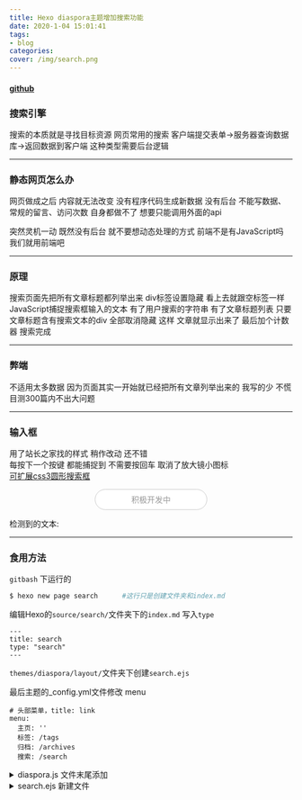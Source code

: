 ```yaml
---
title: Hexo diaspora主题增加搜索功能
date: 2020-1-04 15:01:41
tags: 
- blog
categories:
cover: /img/search.png
---
```


#### [github](https://github.com/Hotobun/hexo-theme-diaspora-search)

### 搜索引擎
搜索的本质就是寻找目标资源
网页常用的搜索
客户端提交表单->服务器查询数据库->返回数据到客户端
这种类型需要后台逻辑
 
***
### 静态网页怎么办 
网页做成之后 内容就无法改变 没有程序代码生成新数据
没有后台 不能写数据、常规的留言、访问次数 自身都做不了 想要只能调用外面的api

突然灵机一动 既然没有后台 就不要想动态处理的方式
前端不是有JavaScript吗 我们就用前端吧

*** 
### 原理
搜索页面先把所有文章标题都列举出来 
div标签设置隐藏 看上去就跟空标签一样
JavaScript捕捉搜索框输入的文本 
有了用户搜索的字符串 有了文章标题列表 
只要文章标题含有搜索文本的div 全部取消隐藏
这样 文章就显示出来了 
最后加个计数器 搜索完成

*** 
### 弊端
不适用太多数据 因为页面其实一开始就已经把所有文章列举出来的
我写的少 不慌 目测300篇内不出大问题

*** 
### 输入框
用了站长之家找的样式 稍作改动 还不错   
每按下一个按键 都能捕捉到 不需要按回车 取消了放大镜小图标  
[可扩展css3圆形搜索框](http://sc.chinaz.com/jiaoben/130222276600.htm)  

 


<form style=" text-align:center">    
    <style >
        input {
            outline: none;
        }
        input[type=search] {
            -webkit-appearance: textfield;
            font-family: inherit;
            font-size: 100%;
        }
        input::-webkit-search-decoration,
        input::-webkit-search-cancel-button {
            display: none;
        }
        input[type=search] {
            border: solid 1px #ccc;
            padding: 9px 9px 9px 9px;
            width: 200px;
            -webkit-border-radius: 10em;
            -moz-border-radius: 10em;
            border-radius: 10em;
            -webkit-transition: all .5s;
            -moz-transition: all .5s;
            transition: all .5s;
        }
        input[type=search]:focus {
            width: 130px;
            background-color: #fff;
            border-color: #6dcff6;
            margin-left: -11px;
            margin-right: 11;
            width: 330px;
            -webkit-box-shadow: 0 0 5px rgba(109, 207, 246, .5);
            -moz-box-shadow: 0 0 5px rgba(109, 207, 246, .5);
            box-shadow: 0 0 5px rgba(109, 207, 246, .5);
        }
        input:-moz-placeholder {
            color: #999;
        }
        input::-webkit-input-placeholder {
            color: #999;
        }
    </style>
    <input id = "search" name= "search" type="search" placeholder="积极开发中" 
    autocomplete="off" style="text-align:center" onfocus="this.setAttribute('placeholder', ''); " 
    onblur="if (this.value == '') this.setAttribute('placeholder', '下次一定！');" 
    onkeyup="text_button_search_onkeypress(),this.value=this.value.replace(/(^\s*)/g,'')">
    <input id = "search-btn" style="display: none;">
</form>

<span>检测到的文本: </span><span id = "search_test"></span>

***
### 食用方法
`gitbash` 下运行的  

``` bash
$ hexo new page search      #这行只是创建文件夹和index.md  
```
 
  
编辑Hexo的`source/search/`文件夹下的`index.md` 写入`type`   
 
```
---
title: search
type: "search"  
---
```

`themes/diaspora/layout/`文件夹下创建`search.ejs`

最后主题的_config.yml文件修改 menu

```
# 头部菜单，title: link
menu:
  主页: ''
  标签: /tags 
  归档: /archives 
  搜索: /search
```

<details>
  <summary> diaspora.js 文件末尾添加 </summary>

``` js
function get_posts(text){
    var posts = document.getElementsByClassName('timeline-item');
    // console.log(posts.length);
    if (text == ""){
        all_none(posts);
        return ;
    }
    var count = 0;
    for (var i = 0;i<posts.length; ++i){
        var temp = posts[i].id.toLowerCase();
        if ( temp.search(text) != -1 ){
            posts[i].style = "display: block";
            count += 1;
            // console.log(posts[i].id);
        } else {
            posts[i].style = "display: none";
        }
    }
    if (count > 0){
        var search_count = document.getElementById('search_count');
        search_count.style = "display: block";
        search_count.innerHTML = "为你献上"+count+ "篇"
    } else {
        document.getElementById('search_count').style = "display: none";
    }
}
function all_none(posts){
    for (let i = 0;i<posts.length; ++i){
        document.getElementById('search_count').style = "display: none";
        posts[i].style = "display: none";
    }
}
function button_search_onkeypress(){
    var text = document.getElementById("search").value.toLowerCase();
    // console.log("读取到的文本:"+ text );
    get_posts(text);
}
function text_button_search_onkeypress(){
    var text = document.getElementById("search").value.toLowerCase();
    var p = document.getElementById("search_test");
    p.innerHTML = text;
}
```

</details>  


<details>
  <summary> search.ejs 新建文件 </summary>
``` html
<div class="hexosearch">
    <style >
        input {
            outline: none;
        }
        input[type=search] {
            -webkit-appearance: textfield;
            font-family: inherit;
            font-size: 100%;
        }
        input::-webkit-search-decoration,
        input::-webkit-search-cancel-button {
            display: none;
        }
        input[type=search] {
            border: solid 1px #ccc;
            padding: 9px 9px 9px 9px;
            width: 200px;
            -webkit-border-radius: 10em;
            -moz-border-radius: 10em;
            border-radius: 10em;
            -webkit-transition: all .5s;
            -moz-transition: all .5s;
            transition: all .5s;
        }
        input[type=search]:focus {
            width: 130px;
            background-color: #fff;
            border-color: #6dcff6;
            margin-left: -11px;
            margin-right: 11;
            width: 330px;
            -webkit-box-shadow: 0 0 5px rgba(109, 207, 246, .5);
            -moz-box-shadow: 0 0 5px rgba(109, 207, 246, .5);
            box-shadow: 0 0 5px rgba(109, 207, 246, .5);
        }
        input:-moz-placeholder {
            color: #999;
        }
        input::-webkit-input-placeholder {
            color: #999;
        }
    </style>
 
<script>
    function get_posts(text){
        var posts = document.getElementsByClassName('timeline-item');
        // console.log(posts.length);
        if (text == ""){
            all_none(posts);
            return ;
        }
        var count = 0;
        for (var i = 0;i<posts.length; ++i){
            var temp = posts[i].id.toLowerCase();
            if ( temp.search(text) != -1 ){
                posts[i].style = "display: block";
                count += 1;
                // console.log(posts[i].id);
            } else {
                posts[i].style = "display: none";
            }
        }
        if (count > 0){
            var search_count = document.getElementById('search_count');
            search_count.style = "display: block";
            search_count.innerHTML = "为你献上"+count+ "篇"
        } else {
            document.getElementById('search_count').style = "display: none";
        }
    }
    function all_none(posts){
        for (let i = 0;i<posts.length; ++i){
            document.getElementById('search_count').style = "display: none";
            posts[i].style = "display: none";
        }
    }
    function button_search_onkeypress(){
        var text = document.getElementById("search").value.toLowerCase();
        // console.log("读取到的文本:"+ text );
        get_posts(text);
    }
</script>
 
<div style="margin-top: 123px;text-align:center">
        <form>
            <input id = "search" name= "search" type="search" placeholder="积极开发中" autocomplete="off" style="text-align:center" onfocus="this.setAttribute('placeholder', ''); " onblur="if (this.value == '') this.setAttribute('placeholder', '下次一定！');" onkeyup="button_search_onkeypress(),this.value=this.value.replace(/(^\s*)/g,'')">
            <input id = "search-btn" style="display: none;">
        </form>
    </div>
</div>
 
</div>
<!-- 下面是归档代码 直接套过来 -->
<div id="single" class="page">
    <div id="top">
        <a class="icon-left image-icon" href="javascript:history.back()"></a>
    </div>
    <div class="section">
        <div class="article">
            <div class="main">
                <div class="content">
                    <div class="timeline">
                      <h2 style="display:none" class="timeline-title" id="search_count"></h2>
                      <% var posts = site.posts.sort('date', 'desc'); %>
                      <% for(let i = 0, year = -1; i < posts.data.length; ++i) { %>
                        <%
                          const psg = posts.data[i];
                          if(psg.date.year() !== year) {
                            year = psg.date.year();
                        %>
                        <% } %>

                        <% var text = "" %>
                        <% for(let i = 0; i < psg.tags.data.length; ++i) { %>
                            <%
                              text += "|";
                              text += psg.tags.data[i].name;
                            %>
                            <% } %>
                        <div style="display:none" class="timeline-item" id=<%= psg.title + text %> >
                          <time><%- psg.date.format("YYYY-MM-DD") %></time>
                          <a target="_self" href="<%- url_for(psg.path) %>"><%= psg.title %></a>
                        </div>
                      <% } %>
                    </div>
                </div>
            </div>
        </div>
    </div>
</div>

</div>
```
</details>  
